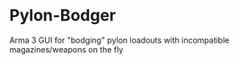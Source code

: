 # Pylon-Bodger
Arma 3 GUI for "bodging" pylon loadouts with incompatible magazines/weapons on the fly 
